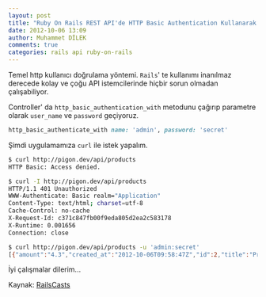 ```yaml
---
layout: post
title: "Ruby On Rails REST API'de HTTP Basic Authentication Kullanarak Kullanıcı Doğrulama"
date: 2012-10-06 13:09
author: Muhammet DİLEK
comments: true
categories: rails api ruby-on-rails
---
```

Temel http kullanıcı doğrulama yöntemi. `Rails`' te kullanımı inanılmaz derecede kolay ve çoğu API istemcilerinde hiçbir sorun olmadan çalışabiliyor.

Controller' da `http_basic_authentication_with` metodunu çağırıp parametre olarak `user_name` ve `password` geçiyoruz.

```ruby
http_basic_authenticate_with name: 'admin', password: 'secret'
```

Şimdi uygulamamıza `curl` ile istek yapalım.

<!-- more -->

```bash
$ curl http://pigon.dev/api/products
HTTP Basic: Access denied.
```

```bash
$ curl -I http://pigon.dev/api/products
HTTP/1.1 401 Unauthorized
WWW-Authenticate: Basic realm="Application"
Content-Type: text/html; charset=utf-8
Cache-Control: no-cache
X-Request-Id: c371c847fb00f9eda805d2ea2c583178
X-Runtime: 0.001656
Connection: close
```

```bash
$ curl http://pigon.dev/api/products -u 'admin:secret'
[{"amount":"4.3","created_at":"2012-10-06T09:58:47Z","id":2,"title":"Product2","updated_at":"2012-10-06T09:58:47Z"},{"amount":"15.0","created_at":"2012-10-06T09:59:14Z","id":3,"title":"Product3Update","updated_at":"2012-10-06T09:59:24Z"}]
```

İyi çalışmalar dilerim...

Kaynak: [RailsCasts](http://railscasts.com/episodes/352-securing-an-api)

